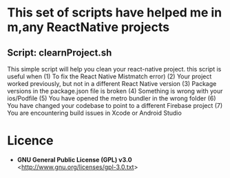 # This set of scripts have helped me in m,any ReactNative projects

## Script: clearnProject.sh  

This simple script will help you clean your react-native project. this script is useful when 
  (1) To fix the React Native Mistmatch error)
  (2) Your project worked previously, but not in a different React Native version
  (3) Package versions in the package.json file is broken
  (4) Something is wrong with your ios/Podfile
  (5) You have opened the metro bundler in the wrong folder
  (6) You have changed your codebase to point to a different Firebase project
  (7) You are encountering build issues in Xcode or Android Studio

# Licence
 * **GNU General Public License (GPL) v3.0**  &lt;<http://www.gnu.org/licenses/gpl-3.0.txt>&gt;
